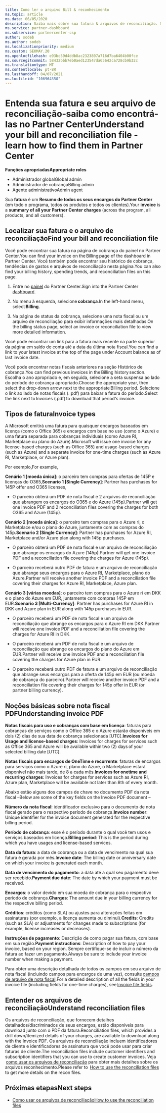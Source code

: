 ```yaml
---
title: Como ler o arquivo Bill & reconhecimento
ms.topic: article
ms.date: 06/05/2020
description: Saiba mais sobre sua fatura & arquivos de reconciliação. Sua fatura mostra cobranças do Partner Center entre o programa, os produtos e os clientes por esse período mensal.
ms.service: partner-dashboard
ms.subservice: partnercenter-csp
author: sodeb
ms.author: sodeb
ms.localizationpriority: medium
ms.custom: SEOMAY.20
ms.openlocfilehash: e93bc59d4ddb8ac2323807a716d7ba6404b00fce
ms.sourcegitcommit: 58432bbb7eb0aed123547da65642ca728cb9b32c
ms.translationtype: MT
ms.contentlocale: pt-BR
ms.lasthandoff: 04/07/2021
ms.locfileid: "106964350"
---
```

# <a name="understand-your-bill-and-reconciliation-file---learn-how-to-find-them-in-partner-center"></a><span data-ttu-id="a46da-104">Entenda sua fatura e seu arquivo de reconciliação-saiba como encontrá-las no Partner Center</span><span class="sxs-lookup"><span data-stu-id="a46da-104">Understand your bill and reconciliation file - learn how to find them in Partner Center</span></span>


<span data-ttu-id="a46da-105">**Funções apropriadas**</span><span class="sxs-lookup"><span data-stu-id="a46da-105">**Appropriate roles**</span></span>

- <span data-ttu-id="a46da-106">Administrador global</span><span class="sxs-lookup"><span data-stu-id="a46da-106">Global admin</span></span>
- <span data-ttu-id="a46da-107">Administrador de cobrança</span><span class="sxs-lookup"><span data-stu-id="a46da-107">Billing admin</span></span>
- <span data-ttu-id="a46da-108">Agente administrativo</span><span class="sxs-lookup"><span data-stu-id="a46da-108">Admin agent</span></span>


<span data-ttu-id="a46da-109">Sua **fatura** é um **Resumo de todos os seus encargos do Partner Center** (em todo o programa, todos os produtos e todos os clientes).</span><span class="sxs-lookup"><span data-stu-id="a46da-109">Your **invoice** is a **summary of all your Partner Center charges** (across the program, all products, and all customers).</span></span> 

## <a name="find-your-bill-and-reconciliation-file"></a><span data-ttu-id="a46da-110">Localizar sua fatura e o arquivo de reconciliação</span><span class="sxs-lookup"><span data-stu-id="a46da-110">Find your bill and reconciliation file</span></span> 

<span data-ttu-id="a46da-111">Você pode encontrar sua fatura na página de cobrança do painel no Partner Center.</span><span class="sxs-lookup"><span data-stu-id="a46da-111">You can find your invoice on the Billing page of the dashboard in Partner Center.</span></span> <span data-ttu-id="a46da-112">Você também pode encontrar seu histórico de cobrança, tendências de gastos e arquivos de reconciliação nesta página.</span><span class="sxs-lookup"><span data-stu-id="a46da-112">You can also find your billing history, spending trends, and reconciliation files on this page.</span></span> 

1. <span data-ttu-id="a46da-113">Entre no [painel](https://partner.microsoft.com/dashboard/home) do Partner Center.</span><span class="sxs-lookup"><span data-stu-id="a46da-113">Sign into the Partner Center [dashboard](https://partner.microsoft.com/dashboard/home).</span></span> 

2. <span data-ttu-id="a46da-114">No menu à esquerda, selecione **cobrança**.</span><span class="sxs-lookup"><span data-stu-id="a46da-114">In the left-hand menu, select **Billing**.</span></span> 

3. <span data-ttu-id="a46da-115">Na página de status da cobrança, selecione uma nota fiscal ou um arquivo de reconciliação para exibir informações mais detalhadas.</span><span class="sxs-lookup"><span data-stu-id="a46da-115">On the billing status page, select an invoice or reconciliation file to view more detailed information.</span></span> 

<span data-ttu-id="a46da-116">Você pode encontrar um link para a fatura mais recente na parte superior da página em saldo de conta até a data da última nota fiscal.</span><span class="sxs-lookup"><span data-stu-id="a46da-116">You can find a link to your latest invoice at the top of the page under Account balance as of last invoice date.</span></span> 

<span data-ttu-id="a46da-117">Você pode encontrar notas fiscais anteriores na seção Histórico de cobrança.</span><span class="sxs-lookup"><span data-stu-id="a46da-117">You can find previous invoices in the Billing history section.</span></span> <span data-ttu-id="a46da-118">Escolha o ano apropriado e, em seguida, selecione a seta suspensa ao lado do período de cobrança apropriado.</span><span class="sxs-lookup"><span data-stu-id="a46da-118">Choose the appropriate year, then select the drop-down arrow next to the appropriate Billing period.</span></span> <span data-ttu-id="a46da-119">Selecione o link ao lado de notas fiscais (. pdf) para baixar a fatura do período.</span><span class="sxs-lookup"><span data-stu-id="a46da-119">Select the link next to Invoices (.pdf) to download that period's invoice.</span></span> 

## <a name="invoice-types"></a><span data-ttu-id="a46da-120">Tipos de fatura</span><span class="sxs-lookup"><span data-stu-id="a46da-120">Invoice types</span></span>

<span data-ttu-id="a46da-121">A Microsoft emitirá uma fatura para quaisquer encargos baseados em licença (como o Office 365) e encargos com base no uso (como o Azure) e uma fatura separada para cobranças individuais (como Azure RI, Marketplace ou plano do Azure).</span><span class="sxs-lookup"><span data-stu-id="a46da-121">Microsoft will issue one invoice for any license-based charges (such as Office 365) and usage-based charges (such as Azure) and a separate invoice for one-time charges (such as Azure RI, Marketplace, or Azure plan).</span></span>

<span data-ttu-id="a46da-122">Por exemplo,</span><span class="sxs-lookup"><span data-stu-id="a46da-122">For example,</span></span>  

<span data-ttu-id="a46da-123">**Cenário 1 [moeda única]**: o parceiro tem compras para ofertas de 145P e licenças do O365,</span><span class="sxs-lookup"><span data-stu-id="a46da-123">**Scenario 1 [Single Currency]**: Partner has purchases for 145P offer and O365 licenses,</span></span>  

- <span data-ttu-id="a46da-124">O parceiro obterá um PDF de nota fiscal e 2 arquivos de reconciliação que abrangem os encargos do O365 e do Azure (145p).</span><span class="sxs-lookup"><span data-stu-id="a46da-124">Partner will get one invoice PDF and 2 reconciliation files covering the charges for both O365 and Azure (145p).</span></span>  

<span data-ttu-id="a46da-125">**Cenário 2 [moeda única]**: o parceiro tem compras para o Azure ri, o Marketplace e/ou o plano do Azure, juntamente com as compras do 145p.</span><span class="sxs-lookup"><span data-stu-id="a46da-125">**Scenario 2 [Single Currency]**: Partner has purchases for Azure RI, Marketplace and/or Azure plan along with 145p purchases.</span></span>

- <span data-ttu-id="a46da-126">O parceiro obterá um PDF de nota fiscal e um arquivo de reconciliação que abrange os encargos do Azure (145p).</span><span class="sxs-lookup"><span data-stu-id="a46da-126">Partner will get one invoice PDF and a reconciliation file covering the charges for Azure (145p).</span></span> 

- <span data-ttu-id="a46da-127">O parceiro receberá outro PDF de fatura e um arquivo de reconciliação que abrange seus encargos para o Azure RI, Marketplace, plano do Azure.</span><span class="sxs-lookup"><span data-stu-id="a46da-127">Partner will receive another invoice PDF and a reconciliation file covering their charges for Azure RI, Marketplace, Azure plan.</span></span> 

<span data-ttu-id="a46da-128">**Cenário 3 [várias moedas]**: o parceiro tem compras para o Azure ri em DKK e o plano do Azure em EUR, juntamente com compras 145P em EUR.</span><span class="sxs-lookup"><span data-stu-id="a46da-128">**Scenario 3 [Multi-Currency]**: Partner has purchases for Azure RI in DKK and Azure plan in EUR along with 145p purchases in EUR.</span></span>

- <span data-ttu-id="a46da-129">O parceiro receberá um PDF de nota fiscal e um arquivo de reconciliação que abrange os encargos para o Azure RI em DKK.</span><span class="sxs-lookup"><span data-stu-id="a46da-129">Partner will receive one invoice PDF and a reconciliation file covering the charges for Azure RI in DKK.</span></span> 

- <span data-ttu-id="a46da-130">O parceiro receberá um PDF de nota fiscal e um arquivo de reconciliação que abrange os encargos do plano do Azure em EUR.</span><span class="sxs-lookup"><span data-stu-id="a46da-130">Partner will receive one invoice PDF and a reconciliation file covering the charges for Azure plan in EUR.</span></span> 

- <span data-ttu-id="a46da-131">O parceiro receberá outro PDF de fatura e um arquivo de reconciliação que abrange seus encargos para a oferta de 145p em EUR (ou moeda de cobrança do parceiro).</span><span class="sxs-lookup"><span data-stu-id="a46da-131">Partner will receive another invoice PDF and a reconciliation file covering their charges for 145p offer in EUR (or partner billing currency).</span></span> 


## <a name="understanding-invoice-pdf"></a><span data-ttu-id="a46da-132">Noções básicas sobre nota fiscal PDF</span><span class="sxs-lookup"><span data-stu-id="a46da-132">Understanding invoice PDF</span></span> 

<span data-ttu-id="a46da-133">**Notas fiscais para uso e cobranças com base em licença**: faturas para cobranças de serviços como o Office 365 e o Azure estarão disponíveis em dois (2) dias de sua data de cobrança selecionada [UTC].</span><span class="sxs-lookup"><span data-stu-id="a46da-133">**Invoices for Usage and license-based charges**: Invoices for charges for services such as Office 365 and Azure will be available within two (2) days of your selected billing date [UTC].</span></span>  

<span data-ttu-id="a46da-134">**Notas fiscais para encargos de OneTime e recorrente**: faturas de encargos para serviços como o Azure ri, plano do Azure, o Marketplace estará disponível não mais tarde, de 8 a cada mês.</span><span class="sxs-lookup"><span data-stu-id="a46da-134">**Invoices for onetime and recurring charges**: Invoices for charges for services such as Azure RI, Azure plan, Marketplace will be available not later than 8th of every month.</span></span>  

<span data-ttu-id="a46da-135">Abaixo estão alguns dos campos de chave no documento PDF da nota fiscal –</span><span class="sxs-lookup"><span data-stu-id="a46da-135">Below are some of the key fields on the Invoice PDF document –</span></span>

<span data-ttu-id="a46da-136">**Número da nota fiscal**: identificador exclusivo para o documento de nota fiscal gerado para o respectivo período de cobrança.</span><span class="sxs-lookup"><span data-stu-id="a46da-136">**Invoice number**: Unique identifier for the invoice document generated for the respective billing period.</span></span> 

<span data-ttu-id="a46da-137">**Período de cobrança**: esse é o período durante o qual você tem usos e serviços baseados em licença.</span><span class="sxs-lookup"><span data-stu-id="a46da-137">**Billing period**: This is the period during which you have usages and license-based services.</span></span> 

<span data-ttu-id="a46da-138">**Data da fatura**: a data de cobrança ou a data de vencimento na qual sua fatura é gerada por mês.</span><span class="sxs-lookup"><span data-stu-id="a46da-138">**Invoice date**: The billing date or anniversary date on which your invoice is generated each month.</span></span> 

<span data-ttu-id="a46da-139">**Data de vencimento do pagamento**: a data até a qual seu pagamento deve ser recebido.</span><span class="sxs-lookup"><span data-stu-id="a46da-139">**Payment due date**: The date by which your payment must be received.</span></span> 

<span data-ttu-id="a46da-140">**Encargos**: o valor devido em sua moeda de cobrança para o respectivo período de cobrança.</span><span class="sxs-lookup"><span data-stu-id="a46da-140">**Charges**: The amount due in your billing currency for the respective billing period.</span></span> 

<span data-ttu-id="a46da-141">**Créditos**: créditos (como SLA) ou ajustes para alterações feitas em assinaturas (por exemplo, a licença aumenta ou diminui).</span><span class="sxs-lookup"><span data-stu-id="a46da-141">**Credits**: Credits (such as SLA) or adjustments for changes made to subscriptions (for example, license increases or decreases).</span></span> 

<span data-ttu-id="a46da-142">**Instruções de pagamento**: Descrição de como pagar sua fatura, com base em sua região.</span><span class="sxs-lookup"><span data-stu-id="a46da-142">**Payment instructions**: Description of how to pay your invoice, based on your region.</span></span> <span data-ttu-id="a46da-143">Sempre certifique-se de incluir o número da fatura ao fazer um pagamento.</span><span class="sxs-lookup"><span data-stu-id="a46da-143">Always be sure to include your invoice number when making a payment.</span></span> 

<span data-ttu-id="a46da-144">Para obter uma descrição detalhada de todos os campos em seu arquivo de nota fiscal (incluindo campos para encargos de uma vez), consulte [campos de arquivo de nota fiscal](invoice-file.md).</span><span class="sxs-lookup"><span data-stu-id="a46da-144">For a detailed description of all the fields in your invoice file (including fields for one-time charges), see [Invoice file fields](invoice-file.md).</span></span> 

## <a name="understand-reconciliation-files"></a><span data-ttu-id="a46da-145">Entender os arquivos de reconciliação</span><span class="sxs-lookup"><span data-stu-id="a46da-145">Understand reconciliation files</span></span>

 <span data-ttu-id="a46da-146">Os arquivos de reconciliação, que fornecem detalhes detalhados/discriminados de seus encargos, estão disponíveis para download junto com o PDF da fatura.</span><span class="sxs-lookup"><span data-stu-id="a46da-146">Reconciliation files, which provides a drill down/itemized details of your charges, are available to download along with the Invoice PDF.</span></span> <span data-ttu-id="a46da-147">Os arquivos de reconciliação incluem identificadores de cliente e identificadores de assinatura que você pode usar para criar faturas de cliente.</span><span class="sxs-lookup"><span data-stu-id="a46da-147">The reconciliation files include customer identifiers and subscription identifiers that you can use to create customer invoices.</span></span> <span data-ttu-id="a46da-148">Veja  [como usar os arquivos de reconciliação](use-the-reconciliation-files.md) para obter mais detalhes sobre os arquivos reconhecimento.</span><span class="sxs-lookup"><span data-stu-id="a46da-148">Please refer to  [How to use the reconciliation files](use-the-reconciliation-files.md) to get more details on the recon files.</span></span> 

## <a name="next-steps"></a><span data-ttu-id="a46da-149">Próximas etapas</span><span class="sxs-lookup"><span data-stu-id="a46da-149">Next steps</span></span>

- [<span data-ttu-id="a46da-150">Como usar os arquivos de reconciliação</span><span class="sxs-lookup"><span data-stu-id="a46da-150">How to use the reconciliation files</span></span>](use-the-reconciliation-files.md)
